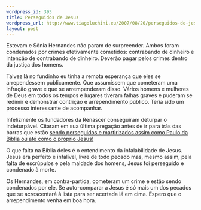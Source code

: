 ```yaml
--- 
wordpress_id: 393
title: Perseguidos de Jesus
wordpress_url: http://www.tiagoluchini.eu/2007/08/20/perseguidos-de-jesus/
layout: post
---
```

Estevam e Sônia Hernandes não param de surpreender. Ambos foram condenados por crimes efetivamente cometidos: contrabando de dinheiro e intenção de contrabando de dinheiro. Deverão pagar pelos crimes dentro da justiça dos homens.

Talvez lá no fundinho eu tinha a remota esperança que eles se arrependessem publicamente. Que assumissem que cometeram uma infração grave e que se arrempenderam disso. Vários homens e mulheres de Deus em todos os tempos e lugares tiveram falhas graves e puderam se redimir e demonstrar contrição e arrependimento público. Teria sido um processo interessante de acompanhar.

Infelizmente os fundadores da Renascer conseguiram deturpar o indeturpável. Citaram em sua última pregação antes de ir para trás das barras que estão <a href="http://www1.folha.uol.com.br/folha/brasil/ult96u321390.shtml" target="_blank">sendo perseguidos e martirizados assim como Paulo da Bíblia ou até como o próprio Jesus!</a>

O que falta na Bíblia deles é o entendimento da infalabilidade de Jesus. Jesus era perfeito e infalível, livre de todo pecado mas, mesmo assim, pela falta de escrúpulos e pela maldade dos homens, Jesus foi  perseguido e condenado à morte.

Os Hernandes, em contra-partida, cometeram um crime e estão sendo condenados por ele. Se auto-comparar a Jesus é só mais um dos pecados que se acrescentará à lista para ser acertada lá em cima. Espero que o arrependimento venha em boa hora.

